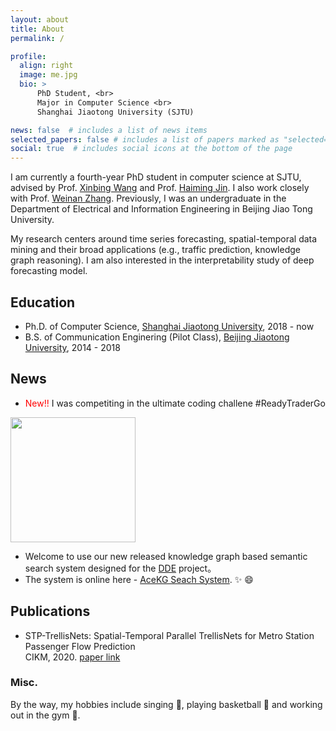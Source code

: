 ```yaml
---
layout: about
title: About
permalink: /

profile:
  align: right
  image: me.jpg
  bio: >
      PhD Student, <br>
      Major in Computer Science <br>
      Shanghai Jiaotong University (SJTU)

news: false  # includes a list of news items
selected_papers: false # includes a list of papers marked as "selected={true}"
social: true  # includes social icons at the bottom of the page
---
```


I am currently a fourth-year PhD student in computer science at SJTU, advised by Prof. [Xinbing Wang](https://www.cs.sjtu.edu.cn/~wang-xb/) and Prof. [Haiming Jin](https://jhc.sjtu.edu.cn/~haimingjin/). I also work closely with Prof. [Weinan Zhang](https://wnzhang.net/). Previously, I was an undergraduate in the Department of Electrical and Information Engineering in Beijing Jiao Tong University.

My research centers around time series forecasting, spatial-temporal data mining and their broad applications (e.g., traffic prediction, knowledge graph reasoning). I am also interested in the interpretability study of deep forecasting model.

## Education

* Ph.D. of Computer Science, [Shanghai Jiaotong University](https://en.sjtu.edu.cn/), 2018 - now
* B.S. of Communication Enginering (Pilot Class), [Beijing Jiaotong University](http://en.njtu.edu.cn/), 2014 - 2018

## News
* <span style="color:red">New!!</span> I was competiting in the ultimate coding challene #ReadyTraderGo
<img src="https://8296840.fs1.hubspotusercontent-na1.net/hubfs/8296840/Im_Completing_in_RTG_4.gif" width=200 height=200>


* Welcome to use our new released knowledge graph based semantic search system designed for the [DDE](https://www.ddeworld.org/) project。
* The system is online here - [AceKG Seach System](https://search.acekg.cn). :sparkles: :smile:

## Publications
* STP-TrellisNets: Spatial-Temporal Parallel TrellisNets for Metro Station Passenger Flow Prediction  
  CIKM, 2020. [paper link](https://dl.acm.org/doi/10.1145/3340531.3411874)

### Misc.

By the way, my hobbies include singing :musical_score:, playing basketball :basketball: and working out in the gym :muscle:.

